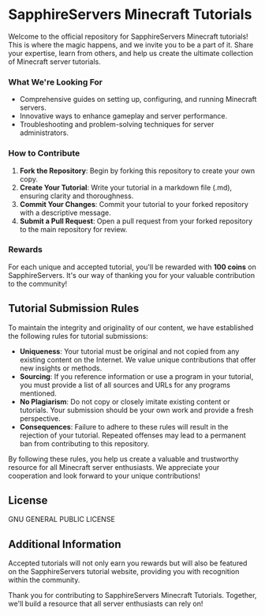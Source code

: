 # SapphireServers Minecraft Tutorials

Welcome to the official repository for SapphireServers Minecraft tutorials! This is where the magic happens, and we invite you to be a part of it. Share your expertise, learn from others, and help us create the ultimate collection of Minecraft server tutorials.

### What We're Looking For

- Comprehensive guides on setting up, configuring, and running Minecraft servers.
- Innovative ways to enhance gameplay and server performance.
- Troubleshooting and problem-solving techniques for server administrators.

### How to Contribute

1. **Fork the Repository**: Begin by forking this repository to create your own copy.
2. **Create Your Tutorial**: Write your tutorial in a markdown file (.md), ensuring clarity and thoroughness.
3. **Commit Your Changes**: Commit your tutorial to your forked repository with a descriptive message.
4. **Submit a Pull Request**: Open a pull request from your forked repository to the main repository for review.

### Rewards

For each unique and accepted tutorial, you'll be rewarded with **100 coins** on SapphireServers. It's our way of thanking you for your valuable contribution to the community!

## Tutorial Submission Rules

To maintain the integrity and originality of our content, we have established the following rules for tutorial submissions:

- **Uniqueness**: Your tutorial must be original and not copied from any existing content on the Internet. We value unique contributions that offer new insights or methods.
- **Sourcing**: If you reference information or use a program in your tutorial, you must provide a list of all sources and URLs for any programs mentioned.
- **No Plagiarism**: Do not copy or closely imitate existing content or tutorials. Your submission should be your own work and provide a fresh perspective.
- **Consequences**: Failure to adhere to these rules will result in the rejection of your tutorial. Repeated offenses may lead to a permanent ban from contributing to this repository.

By following these rules, you help us create a valuable and trustworthy resource for all Minecraft server enthusiasts. We appreciate your cooperation and look forward to your unique contributions!

## License

GNU GENERAL PUBLIC LICENSE

## Additional Information

Accepted tutorials will not only earn you rewards but will also be featured on the SapphireServers tutorial website, providing you with recognition within the community.

Thank you for contributing to SapphireServers Minecraft Tutorials. Together, we'll build a resource that all server enthusiasts can rely on!
